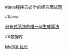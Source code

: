 #java程序员必学的经典面试题

##java

[分布式系统的唯一id生成算法](https://juejin.im/post/5c6be4086fb9a04a060570df?utm_source=gold_browser_extension)


##数据库

[MySQL优化](https://juejin.im/post/5c6b9c09f265da2d8a55a855?utm_source=gold_browser_extension#heading-19)
